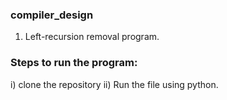 ### compiler_design
1) Left-recursion removal program.

### Steps to run the program:
  i) clone the repository
  ii) Run the file using python.
  
